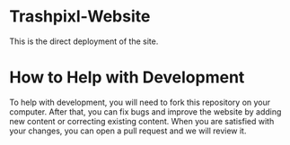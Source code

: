 # Trashpixl-Website

This is the direct deployment of the site.

# How to Help with Development

To help with development, you will need to fork this repository on your computer. After that, you can fix bugs and improve the website by adding new content or correcting existing content. When you are satisfied with your changes, you can open a pull request and we will review it.
